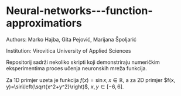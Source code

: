 # Neural-networks---function-approximatiors

Authors: Marko Hajba, Gita Pejović, Marijana Špoljarić

Institution: Virovitica University of Applied Sciences

Repositorij sadrži nekoliko skripti koji demonstriraju numeričkim eksperimentima proces učenja neuronskih mreža funkcija. 

Za 1D primjer uzeta je funkcija $f(x) = \sin{x}, x\in \mathbb{R}$, a za 2D primjer $f(x, y)=\sin\left(\sqrt{x^2+y^2}\right)$, $x, y \in [-6, 6]$.
